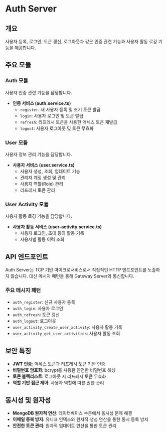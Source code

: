 # Auth Server

## 개요

사용자 등록, 로그인, 토큰 갱신, 로그아웃과 같은 인증 관련 기능과 사용자 활동 로깅 기능을 제공합니다.

## 주요 모듈

### Auth 모듈

사용자 인증 관련 기능을 담당합니다.

- **인증 서비스 (auth.service.ts)**
  - `register`: 새 사용자 등록 및 초기 토큰 발급
  - `login`: 사용자 로그인 및 토큰 발급
  - `refresh`: 리프레시 토큰을 사용한 액세스 토큰 재발급
  - `logout`: 사용자 로그아웃 및 토큰 무효화

### User 모듈

사용자 정보 관리 기능을 담당합니다.

- **사용자 서비스 (user.service.ts)**
  - 사용자 생성, 조회, 업데이트 기능
  - 관리자 계정 생성 및 관리
  - 사용자 역할(Role) 관리
  - 리프레시 토큰 관리

### User Activity 모듈

사용자 활동 로깅 기능을 담당합니다.

- **사용자 활동 서비스 (user-activity.service.ts)**
  - 사용자 로그인, 초대 등의 활동 기록
  - 사용자별 활동 이력 조회

## API 엔드포인트

Auth Server는 TCP 기반 마이크로서비스로서 직접적인 HTTP 엔드포인트를 노출하지 않습니다. 대신 메시지 패턴을 통해 Gateway Server와 통신합니다.

### 주요 메시지 패턴

- `auth_register`: 신규 사용자 등록
- `auth_login`: 사용자 로그인
- `auth_refresh`: 토큰 갱신
- `auth_logout`: 로그아웃
- `user_activity_create_user_activity`: 사용자 활동 기록
- `user_activity_get_user_activities`: 사용자 활동 조회

## 보안 특징

- **JWT 인증**: 액세스 토큰과 리프레시 토큰 기반 인증
- **비밀번호 암호화**: bcrypt를 사용한 안전한 비밀번호 해싱
- **토큰 블랙리스트**: 로그아웃 시 리프레시 토큰 무효화
- **역할 기반 접근 제어**: 사용자 역할에 따른 권한 관리

## 동시성 및 원자성

- **MongoDB 원자적 연산**: 데이터베이스 수준에서 동시성 문제 해결
- **이메일 중복 방지**: 유니크 인덱스와 원자적 생성 연산을 통한 동시 등록 방지
- **안전한 토큰 관리**: 원자적 업데이트 연산을 통한 토큰 관리
